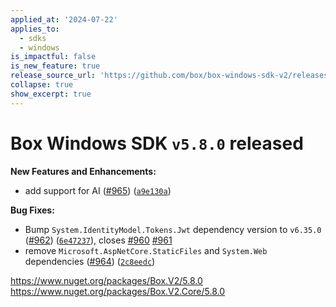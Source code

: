 ```yaml
---
applied_at: '2024-07-22'
applies_to:
  - sdks
  - windows
is_impactful: false
is_new_feature: true
release_source_url: 'https://github.com/box/box-windows-sdk-v2/releases/tag/v5.8.0'
collapse: true
show_excerpt: true
---
```


# Box Windows SDK `v5.8.0` released

**New Features and Enhancements:**

* add support for AI ([#965][1]) ([`a9e130a`][2])

**Bug Fixes:**

* Bump `System.IdentityModel.Tokens.Jwt` dependency version to `v6.35.0` ([#962][3]) ([`6e47237`][4]), closes [#960][5] [#961][6]
* remove `Microsoft.AspNetCore.StaticFiles` and `System.Web` dependencies ([#964][7]) ([`2c8eedc`][8])

<https://www.nuget.org/packages/Box.V2/5.8.0>
<https://www.nuget.org/packages/Box.V2.Core/5.8.0>

[1]: https://github.com/box/box-windows-sdk-v2/issues/965

[2]: https://github.com/box/box-windows-sdk-v2/commit/a9e130a99cf9862f9b50178a6188b2820f9f2c32

[3]: https://github.com/box/box-windows-sdk-v2/issues/962

[4]: https://github.com/box/box-windows-sdk-v2/commit/6e472378e2fccea2db67bf5ef0eb017a31491703

[5]: https://github.com/box/box-windows-sdk-v2/issues/960

[6]: https://github.com/box/box-windows-sdk-v2/issues/961

[7]: https://github.com/box/box-windows-sdk-v2/issues/964

[8]: https://github.com/box/box-windows-sdk-v2/commit/2c8eedc91c473aca52249aad443345471ca7eafc
